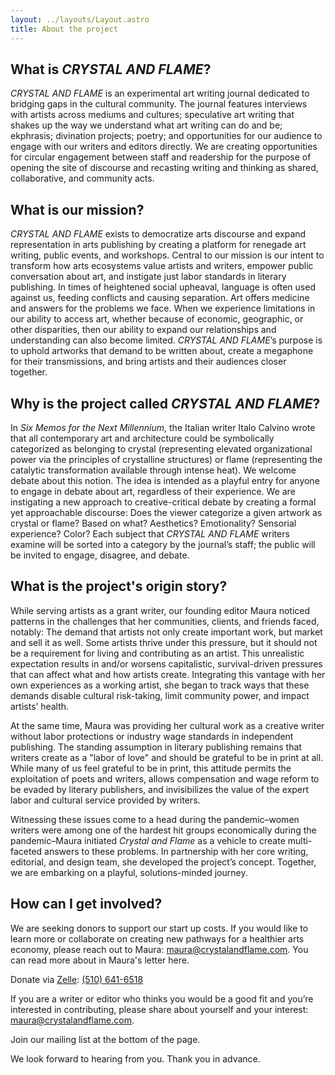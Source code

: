 ```yaml
---
layout: ../layouts/Layout.astro
title: About the project
---
```


## What is *CRYSTAL AND FLAME*?

*CRYSTAL AND FLAME* is an experimental art writing journal dedicated to bridging gaps in the cultural community. The journal features interviews with artists across mediums and cultures; speculative art writing that shakes up the way we understand what art writing can do and be; ekphrasis; divination projects; poetry; and opportunities for our audience to engage with our writers and editors directly. We are creating opportunities for circular engagement between staff and readership for the purpose of opening the site of discourse and recasting writing and thinking as shared, collaborative, and community acts.

## What is our mission?

*CRYSTAL AND FLAME* exists to democratize arts discourse and expand representation in arts publishing by creating a platform for renegade art writing, public events, and workshops. Central to our mission is our intent to transform how arts ecosystems value artists and writers, empower public conversation about art, and instigate just labor standards in literary publishing. In times of heightened social upheaval, language is often used against us, feeding conflicts and causing separation. Art offers medicine and answers for the problems we face. When we experience limitations in our ability to access art, whether because of economic, geographic, or other disparities, then our ability to expand our relationships and understanding can also become limited. *CRYSTAL AND FLAME*’s purpose is to uphold artworks that demand to be written about, create a megaphone for their transmissions, and bring artists and their audiences closer together.

## Why is the project called *CRYSTAL AND FLAME*?

In *Six Memos for the Next Millennium*, the Italian writer Italo Calvino wrote that all contemporary art and architecture could be symbolically categorized as belonging to crystal (representing elevated organizational power via the principles of crystalline structures) or flame (representing the catalytic transformation available through intense heat). We welcome debate about this notion. The idea is intended as a playful entry for anyone to engage in debate about art, regardless of their experience. We are instigating a new approach to creative-critical debate by creating a formal yet approachable discourse: Does the viewer categorize a given artwork as crystal or flame? Based on what? Aesthetics? Emotionality? Sensorial experience? Color? Each subject that *CRYSTAL AND FLAME* writers examine will be sorted into a category by the journal’s staff; the public will be invited to engage, disagree, and debate.

## What is the project's origin story?

While serving artists as a grant writer, our founding editor Maura noticed patterns in the challenges that her communities, clients, and friends faced, notably: The demand that artists not only create important work, but market and sell it as well. Some artists thrive under this pressure, but it should not be a requirement for living and contributing as an artist. This unrealistic expectation results in and/or worsens capitalistic, survival-driven pressures that can affect what and how artists create. Integrating this vantage with her own experiences as a working artist, she began to track ways that these demands disable cultural risk-taking, limit community power, and impact artists’ health.

At the same time, Maura was providing her cultural work as a creative writer without labor protections or industry wage standards in independent publishing. The standing assumption in literary publishing remains that writers create as a "labor of love" and should be grateful to be in print at all. While many of us feel grateful to be in print, this attitude permits the exploitation of poets and writers, allows compensation and wage reform to be evaded by literary publishers, and invisibilizes the value of the expert labor and cultural service provided by writers.

Witnessing these issues come to a head during the pandemic–women writers were among one of the hardest hit groups economically during the pandemic–Maura initiated *Crystal and Flame* as a vehicle to create multi-faceted answers to these problems. In partnership with her core writing, editorial, and design team, she developed the project’s concept. Together, we are embarking on a playful, solutions-minded journey.

## How can I get involved?

We are seeking donors to support our start up costs. If you would like to learn more or collaborate on creating new pathways for a healthier arts economy, please reach out to Maura: [maura@crystalandflame.com](mailto:maura@crystalandflame.com). You can read more about in Maura's letter here.

Donate via [Zelle](https://www.zellepay.com/go/zelle): [(510) 641-6518](https://www.zellepay.com/go/zelle)

If you are a writer or editor who thinks you would be a good fit and you’re interested in contributing, please share about yourself and your interest: [maura@crystalandflame.com](mailto:maura@crystalandflame.com).

Join our mailing list at the bottom of the page.

We look forward to hearing from you. Thank you in advance.
